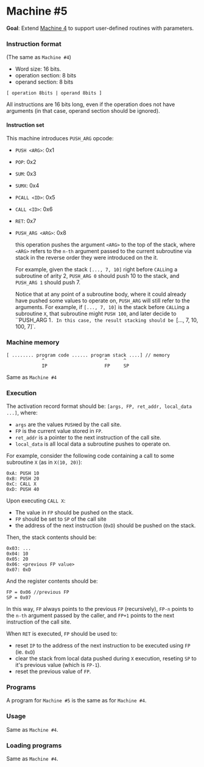 # Machine #5

**Goal**: Extend [Machine 4](exercise_04.md) to support user-defined routines with parameters.

### Instruction format

(The same as `Machine #4`)

- Word size: 16 bits.
- operation section: 8 bits
- operand section: 8 bits

`[ operation 8bits | operand 8bits ]`

All instructions are 16 bits long, even if the operation does not have arguments (in that case, operand section should be ignored).

#### Instruction set

This machine introduces `PUSH_ARG` opcode:


- `PUSH <ARG>`: 0x1
- `POP`:  0x2
- `SUM`:  0x3
- `SUMX`: 0x4
- `PCALL <ID>`: 0x5
- `CALL <ID>`: 0x6
- `RET`: 0x7
- `PUSH_ARG <ARG>`: 0x8

    this operation pushes the argument `<ARG>` to the top of the stack, where `<ARG>` refers to the `n-th`
    argument passed to the current subroutine via stack in the reverse order they were introduced on the it.

    For example, given the stack `[..., 7, 10]` right before `CALL`ing a subroutine of arity 2,
    `PUSH_ARG 0` should push 10 to the stack, and `PUSH_ARG 1` should push 7.

    Notice that at any point of a subroutine body, where it could already have pushed some values to operate on,
    `PUSH_ARG` will still refer to the arguments. For example, if `[..., 7, 10]` is the stack before `CALL`ing a subroutine `X`, that subroutine might `PUSH 100`, and later decide to ``PUSH_ARG 1`. In this case, the result stacking should be `[..., 7, 10, 100, 7]`.

### Machine memory

```
[ ........ program code ...... program stack ....] // memory
             ^                      ^      ^
             IP                     FP     SP
```


Same as `Machine #4`


### Execution

The activation record format should be: `[args, FP, ret_addr, local_data ...]`, where:

- `args` are the values `PUSH`ed by the call site.
- `FP` is the current value stored in `FP`.
- `ret_addr` is a pointer to the next instruction of the call site.
- `local_data` is all local data  a subroutine pushes to operate on.

For example, consider the following code containing a call to some subroutine `X` (as in `X(10, 20)`):

```
0xA: PUSH 10
0xB: PUSH 20
0xC: CALL X
0xD: PUSH 40
```

Upon executing `CALL X`:

- The value in `FP` should be pushed on the stack.
- `FP` should be set to `SP` of the call site
- the address of the next instruction (`0xD`) should be pushed on the stack.

Then, the stack contents should be:

```
0x03: ...
0x04: 10
0x05: 20
0x06: <previous FP value>
0x07: 0xD
```

And the register contents should be:

```
FP = 0x06 //previous FP
SP = 0x07
```

In this way, `FP` always points to the previous `FP` (recursively), `FP-n`
points to the `n-th` argument passed by the caller, and `FP+1` points to the
next instruction of the call site.

When `RET` is executed, `FP` should be used to:

- reset  `IP` to the address of the next instruction to be executed using `FP` (ie. `0xD`)
- clear the stack from local data pushed during `X` execution, reseting `SP` to it's previous value (which is `FP-1`).
- reset the previous value of `FP`.

### Programs

A program for `Machine #5` is the same as for `Machine #4`.

### Usage

Same as `Machine #4`.

### Loading programs

Same as `Machine #4`.
